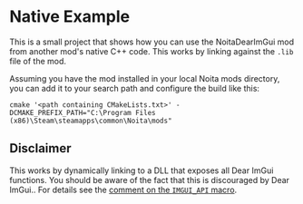 # Native Example

This is a small project that shows how you can use the NoitaDearImGui mod from
another mod's native C++ code. This works by linking against the `.lib` file of
the mod.

Assuming you have the mod installed in your local Noita mods directory, you can
add it to your search path and configure the build like this:

```
cmake '<path containing CMakeLists.txt>' -DCMAKE_PREFIX_PATH="C:\Program Files (x86)\Steam\steamapps\common\Noita\mods"
```

## Disclaimer

This works by dynamically linking to a DLL that exposes all Dear ImGui functions.
You should be aware of the fact that this is discouraged by Dear ImGui.. For
details see the [comment on the `IMGUI_API` macro](https://github.com/ocornut/imgui/blob/9aae45eb4a05a5a1f96be1ef37eb503a12ceb889/imgui.h#L72-L80).
